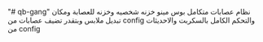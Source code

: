 "# qb-gang" 
نظام عصابات متكامل 
بوس مينو خزنه شخصيه وخزنه للعصابة ومكان تبديل ملابس وبتقدر تضيف عصابات من config والتحكم الكامل بالسكربت والاحديثات من config
